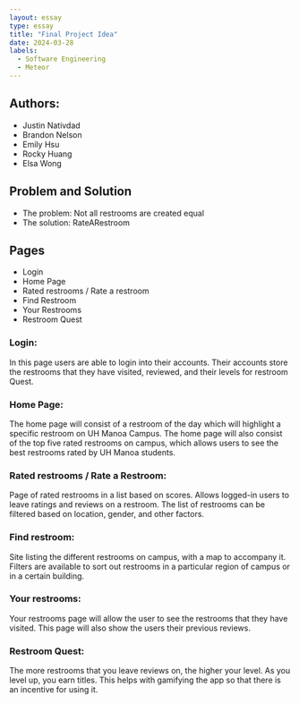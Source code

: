 ```yaml
---
layout: essay
type: essay
title: "Final Project Idea"
date: 2024-03-28
labels:
  - Software Engineering
  - Meteor
---
```


## Authors:
- Justin Nativdad
-  Brandon Nelson
-   Emily Hsu
-   Rocky Huang
-   Elsa Wong

## Problem and Solution
+ The problem: Not all restrooms are created equal
+ The solution: RateARestroom

## Pages 
+ Login
+ Home Page
+ Rated restrooms / Rate a restroom
+ Find Restroom
+ Your Restrooms
+ Restroom Quest

### Login:
In this page users are able to login into their accounts. Their accounts store the restrooms that they have visited, reviewed, and their levels for restroom Quest. 

### Home Page: 
The home page will consist of a restroom of the day which will highlight a specific restroom on UH Manoa Campus. The home page will also consist of the top five rated restrooms on campus, which allows users to see the best restrooms rated by UH Manoa students. 

### Rated restrooms / Rate a Restroom:
Page of rated restrooms in a list based on scores. 
Allows logged-in users to leave ratings and reviews on a restroom. 
The list of restrooms can be filtered based on location, gender, and other factors. 

### Find restroom:
Site listing the different restrooms on campus, with a map to accompany it. Filters are available to sort out restrooms in a particular region of campus or in a certain building. 

### Your restrooms:
Your restrooms page will allow the user to see the restrooms that they have visited. This page will also show the users their previous reviews.


### Restroom Quest:
The more restrooms that you leave reviews on, the higher your level. As you level up, you earn titles. This helps with gamifying the app so that there is an incentive for using it.
